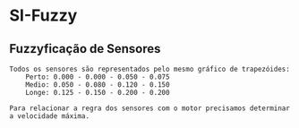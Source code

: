 # SI-Fuzzy

## Fuzzyficação de Sensores

	Todos os sensores são representados pelo mesmo gráfico de trapezóides: 
		Perto: 0.000 - 0.000 - 0.050 - 0.075 
		Medio: 0.050 - 0.080 - 0.120 - 0.150
		Longe: 0.125 - 0.150 - 0.200 - 0.200 
   
   	Para relacionar a regra dos sensores com o motor precisamos determinar a velocidade máxima.
